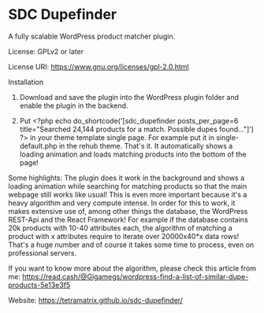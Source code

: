 # SDC Dupefinder
A fully scalable WordPress product matcher plugin.

License: GPLv2 or later

License URI: https://www.gnu.org/licenses/gpl-2.0.html

Installation
1. Download and save the plugin into the WordPress plugin folder and enable the plugin in the backend.

2. Put \<?php echo do_shortcode('[sdc_dupefinder posts_per_page=6 title="Searched 24,144 products for a match. Possible dupes found..."]') \?> in your theme template single page.
For example put it in single-default.php in the rehub theme. That's it. It automatically shows a loading animation and loads matching products into the bottom of the page!

Some highlights:
The plugin does it work in the background and shows a loading animation while searching for matching products so that the main webpage still works like usual! This is even more important because it's a heavy algorithm and very compute intense. In order for this to work, it makes extensive use of, among other things the database, the WordPress REST-Api and the React Framework! For example if the database contains 20k products with 10-40 attributes each, the algorithm of matching a product with x attributes require to iterate over 20000x40*x data rows! That's a huge number and of course it takes some time to process, even on professional servers.

If you want to know more about the algorithm, please check this article from me: https://read.cash/@Gigamegs/wordpress-find-a-list-of-similar-dupe-products-5e13e3f5

Website: https://tetramatrix.github.io/sdc-dupefinder/
